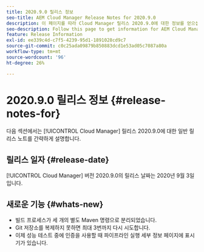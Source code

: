 ```yaml
---
title: 2020.9.0 릴리스 정보
seo-title: AEM Cloud Manager Release Notes for 2020.9.0
description: 이 페이지를 따라 Cloud Manager 릴리스 2020.9.0에 대한 정보를 얻으십시오
seo-description: Follow this page to get information for AEM Cloud Manager Release 2020.9.0
feature: Release Information
exl-id: ee339c4d-c7f5-4239-95d1-1891028cd9c7
source-git-commit: c0c25ada09879b850883dcd1e53ad05c7087a80a
workflow-type: tm+mt
source-wordcount: '96'
ht-degree: 26%

---
```


# 2020.9.0 릴리스 정보 {#release-notes-for}

다음 섹션에서는 [!UICONTROL Cloud Manager] 릴리스 2020.9.0에 대한 일반 릴리스 노트를 간략하게 설명합니다.

## 릴리스 일자 {#release-date}

[!UICONTROL Cloud Manager] 버전 2020.9.0의 릴리스 날짜는 2020년 9월 3일입니다.

## 새로운 기능 {#whats-new}

* 빌드 프로세스가 세 개의 별도 Maven 명령으로 분리되었습니다.
* Git 저장소를 복제하지 못하면 최대 3번까지 다시 시도합니다.
* 이제 성능 테스트 중에 인증을 사용할 때 파이프라인 실행 세부 정보 페이지에 표시기가 있습니다.
